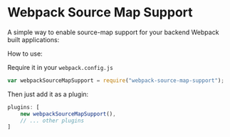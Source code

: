 Webpack Source Map Support
===

A simple way to enable source-map support for your backend Webpack built applications:

How to use:

Require it in your `webpack.config.js`
```js
var webpackSourceMapSupport = require("webpack-source-map-support");
```

Then just add it as a plugin:

```js
plugins: [
	new webpackSourceMapSupport(),
	// ... other plugins
]
```

